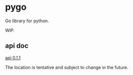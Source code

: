 # pygo

Go library for python.

WIP.

## api doc

[api 0.1.1](https://game.c.u-tokyo.ac.jp/pygo-api/0-1-1/)

The location is tentative and subject to change in the future.

